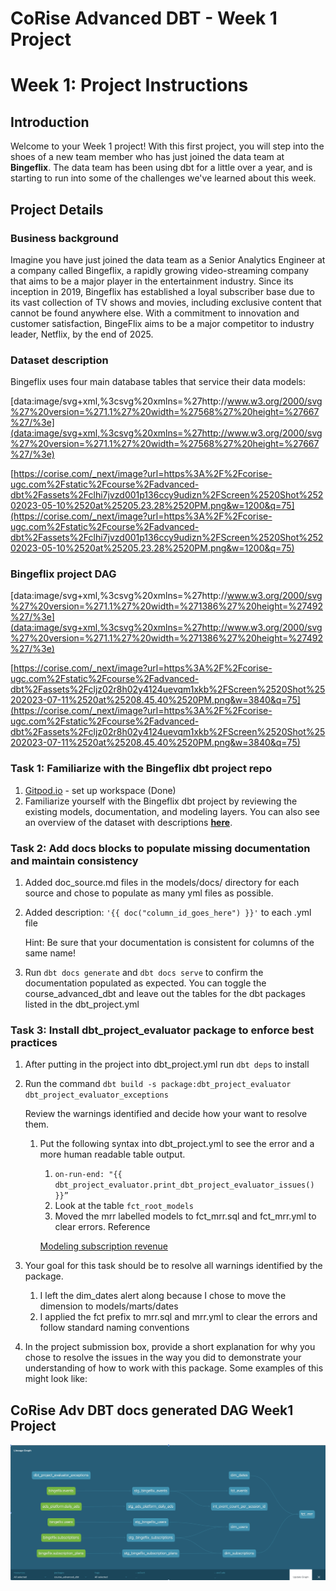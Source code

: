 # CoRise Advanced DBT - Week 1 Project

# **Week 1: Project Instructions**

## **Introduction**

Welcome to your Week 1 project! With this first project, you will step into the shoes of a new team member who has just joined the data team at **Bingeflix**. The data team has been using dbt for a little over a year, and is starting to run into some of the challenges we've learned about this week.

## **Project Details**

### **Business background**

Imagine you have just joined the data team as a Senior Analytics Engineer at a company called Bingeflix, a rapidly growing video-streaming company that aims to be a major player in the entertainment industry. Since its inception in 2019, Bingeflix has established a loyal subscriber base due to its vast collection of TV shows and movies, including exclusive content that cannot be found anywhere else. With a commitment to innovation and customer satisfaction, BingeFlix aims to be a major competitor to industry leader, Netflix, by the end of 2025.

### **Dataset description**

Bingeflix uses four main database tables that service their data models:

[data:image/svg+xml,%3csvg%20xmlns=%27http://www.w3.org/2000/svg%27%20version=%271.1%27%20width=%27568%27%20height=%27667%27/%3e](data:image/svg+xml,%3csvg%20xmlns=%27http://www.w3.org/2000/svg%27%20version=%271.1%27%20width=%27568%27%20height=%27667%27/%3e)

[https://corise.com/_next/image?url=https%3A%2F%2Fcorise-ugc.com%2Fstatic%2Fcourse%2Fadvanced-dbt%2Fassets%2Fclhi7jvzd001p136ccy9udizn%2FScreen%2520Shot%25202023-05-10%2520at%25205.23.28%2520PM.png&w=1200&q=75](https://corise.com/_next/image?url=https%3A%2F%2Fcorise-ugc.com%2Fstatic%2Fcourse%2Fadvanced-dbt%2Fassets%2Fclhi7jvzd001p136ccy9udizn%2FScreen%2520Shot%25202023-05-10%2520at%25205.23.28%2520PM.png&w=1200&q=75)

### **Bingeflix project DAG**

[data:image/svg+xml,%3csvg%20xmlns=%27http://www.w3.org/2000/svg%27%20version=%271.1%27%20width=%271386%27%20height=%27492%27/%3e](data:image/svg+xml,%3csvg%20xmlns=%27http://www.w3.org/2000/svg%27%20version=%271.1%27%20width=%271386%27%20height=%27492%27/%3e)

[https://corise.com/_next/image?url=https%3A%2F%2Fcorise-ugc.com%2Fstatic%2Fcourse%2Fadvanced-dbt%2Fassets%2Fcljz02r8h02y4124uevqm1xkb%2FScreen%2520Shot%25202023-07-11%2520at%25208.45.40%2520PM.png&w=3840&q=75](https://corise.com/_next/image?url=https%3A%2F%2Fcorise-ugc.com%2Fstatic%2Fcourse%2Fadvanced-dbt%2Fassets%2Fcljz02r8h02y4124uevqm1xkb%2FScreen%2520Shot%25202023-07-11%2520at%25208.45.40%2520PM.png&w=3840&q=75)

### **Task 1: Familiarize with the Bingeflix dbt project repo**

1. [Gitpod.io](http://Gitpod.io) - set up workspace (Done)
2. Familiarize yourself with the Bingeflix dbt project by reviewing the existing models, documentation, and modeling layers. You can also see an overview of the dataset with descriptions **[here](https://corise.com/course/advanced-dbt/v2/module/wip-bingeflix-overview)**.

### **Task 2: Add docs blocks to populate missing documentation and maintain consistency**

1. Added doc_source.md files in the models/docs/ directory for each source and chose to populate as many yml files as possible. 
2. Added description: `'{{ doc("column_id_goes_here") }}'` to each .yml file 
    
    Hint: Be sure that your documentation is consistent for columns of the same name!
    
3. Run `dbt docs generate` and `dbt docs serve` to confirm the documentation populated as expected. You can toggle the course_advanced_dbt and leave out the tables for the dbt packages listed in the dbt_project.yml 

### **Task 3: Install dbt_project_evaluator package to enforce best practices**

1. After putting in the project into dbt_project.yml run `dbt deps` to install 
2. Run the command `dbt build -s package:dbt_project_evaluator dbt_project_evaluator_exceptions`
    
    Review the warnings identified and decide how your want to resolve them.
    
    1. Put the following syntax into dbt_project.yml to see the error and a more human readable table output. 
        1. `on-run-end: "{{ dbt_project_evaluator.print_dbt_project_evaluator_issues() }}”`
        2. Look at the table `fct_root_models`
        3. Moved the mrr labelled models to fct_mrr.sql and fct_mrr.yml to clear errors. Reference 
        
        [Modeling subscription revenue](https://www.getdbt.com/blog/modeling-subscription-revenue/)
        
3. Your goal for this task should be to resolve all warnings identified by the package.
    1. I left the dim_dates alert along because I chose to move the dimension to models/marts/dates 
    2. I applied the fct prefix to mrr.sql and mrr.yml to clear the errors and follow standard naming conventions 
4. In the project submission box, provide a short explanation for why you chose to resolve the issues in the way you did to demonstrate your understanding of how to work with this package. Some examples of this might look like:

## CoRise Adv DBT docs generated DAG Week1 Project

![CoRise-Adv-DBT-docs-dag-week-1-project.png](CoRise-Adv-DBT-docs-dag-week-1-project.png)
